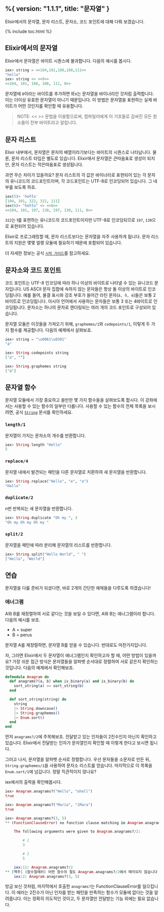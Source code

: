 %{
  version: "1.1.1",
  title: "문자열"
}
---

Elixir에서의 문자열, 문자 리스트, 문자소, 코드 포인트에 대해 다뤄 보겠습니다.

{% include toc.html %}

## Elixir에서의 문자열

Elixir에서 문자열은 바이트 시퀀스에 불과합니다. 다음의 예시를 봅시다.

```elixir
iex> string = <<104,101,108,108,111>>
"hello"
iex> string <> <<0>>
<<104, 101, 108, 108, 111, 0>>
```

문자열에 `0`이라는 바이트를 추가하면 IEx는 문자열을 바이너리인 것처럼 출력합니다. 이는 더이상 유효한 문자열이 아니기 때문입니다. 이 방법은 문자열을 표현하는 실제 바이트가 어떤 것인지를 확인할 때 유용합니다.

>NOTE: << >> 문법을 이용함으로써, 컴파일러에게 이 기호들로 감싸진 모든 원소들이 전부 바이트라고 알립니다.

## 문자 리스트

Elixir 내부에서, 문자열은 문자의 배열이라기보다는 바이트의 시퀀스로 나타납니다. 물론, 문자 리스트 타입은 별도로 있습니다. Elixir에서 문자열은 큰따옴표로 생성이 되지만, 문자 리스트는 작은따옴표로 생성됩니다.

과연 무슨 차이가 있을까요? 문자 리스트의 각 값은 바이너리로 표현되어 있는 각 문자의 유니코드의 코드포인트이며, 각 코드포인트는 UTF-8로 인코딩되어 있습니다. 그 내부를 보도록 하죠.

```elixir
iex(5)> 'hełło'
[104, 101, 322, 322, 111]
iex(6)> "hełło" <> <<0>>
<<104, 101, 197, 130, 197, 130, 111, 0>>
```

`322`는 ł를 표현하는 유니코드의 코드포인트이지만 UTF-8로 인코딩되므로 `197`, `130`으로 표현되어 있습니다.

Elixir로 프로그래밍할 때, 문자 리스트보다는 문자열을 자주 사용하게 됩니다. 문자 리스트의 지원은 몇몇 얼랭 모듈에 필요하기 때문에 포함되어 있습니다.

더 자세한 정보는 공식 [`시작 가이드`](http://elixir-lang.org/getting-started/binaries-strings-and-char-lists.html)를 참고하세요.

## 문자소와 코드 포인트

코드 포인트는 UTF-8 인코딩에 따라 하나 이상의 바이트로 나타낼 수 있는 유니코드 문자입니다. US ASCII 문자 집합에 속하지 않는 문자들은 항상 둘 이상의 바이트로 인코딩됩니다. 예를 들어, 물결 표시와 강조 부호가 들어간 라틴 문자(`á, ñ, è`)들은 보통 2바이트로 인코딩됩니다. 아시아 언어에서 사용하는 문자들은 보통 3 또는 4바이트로 인코딩됩니다. 문자소는 하나의 문자로 렌더링되는 여러 개의 코드 포인트로 구성되어 있습니다.

문자열 모듈은 이것들을 가져오기 위해, `graphemes/1`와 `codepoints/1`, 이렇게 두 가지 함수를 제공합니다. 다음의 예제에서 살펴보죠.

```elixir
iex> string = "\u0061\u0301"
"á"

iex> String.codepoints string
["a", "́"]

iex> String.graphemes string
["á"]
```

## 문자열 함수

문자열 모듈에서 가장 중요하고 쓸만한 몇 가지 함수들을 살펴보도록 합시다. 이 강좌에서는 사용할 수 있는 함수의 일부만 다룹니다. 사용할 수 있는 함수의 전체 목록을 보시려면, 공식 [`String`](https://hexdocs.pm/elixir/String.html) 문서를 확인하세요.

### `length/1`

문자열이 가지는 문자소의 개수를 반환합니다.

```elixir
iex> String.length "Hello"
5
```

### `replace/4`

문자열 내에서 발견되는 패턴을 다른 문자열로 치환하여 새 문자열을 반환합니다.

```elixir
iex> String.replace("Hello", "e", "a")
"Hallo"
```

### `duplicate/2`

n번 반복되는 새 문자열을 반환합니다.

```elixir
iex> String.duplicate "Oh my ", 3
"Oh my Oh my Oh my "
```

### `split/2`

문자열을 패턴에 따라 분리해 문자열의 리스트를 반환합니다.

```elixir
iex> String.split("Hello World", " ")
["Hello", "World"]
```

## 연습

문자열을 다룰 준비가 되셨다면, 바로 2개의 간단한 예제들을 다루도록 하겠습니다!

### 애너그램

A와 B를 재정렬하여 서로 같다는 것을 보일 수 있다면, A와 B는 애너그램이라 합니다. 다음의 예시를 보죠.

+ A = super
+ B = perus

문자열 A를 재정렬하면, 문자열 B를 얻을 수 있습니다. 반대로도 마찬가지입니다.

자, 그러면 Elixir에서 두 문자열이 애너그램인지 확인하고자 할 때, 어떤 방법이 있을까요? 가장 쉬운 접근 방식은 문자열들을 알파벳 순서대로 정렬하여 서로 같은지 확인하는 것입니다. 다음의 예제에서 확인해보죠.

```elixir
defmodule Anagram do
  def anagrams?(a, b) when is_binary(a) and is_binary(b) do
    sort_string(a) == sort_string(b)
  end

  def sort_string(string) do
    string
    |> String.downcase()
    |> String.graphemes()
    |> Enum.sort()
  end
end
```

먼저 `anagrams?/2`에 주목해보죠. 전달받고 있는 인자들이 2진수인지 아닌지 확인하고 있습니다. Elixir에서 전달받는 인자가 문자열인지 확인할 때 이렇게 한다고 보시면 됩니다.

그러고 나서, 문자열을 알파벳 순서로 정렬합니다. 우선 문자들을 소문자로 만든 뒤, `String.graphemes/1`을 사용하여 문자소 리스트를 얻습니다. 마지막으로 이 목록을 `Enum.sort/1`에 넘깁니다. 정말 직관적이지 않나요?

iex에서의 출력을 확인해봅시다.

```elixir
iex> Anagram.anagrams?("Hello", "ohell")
true

iex> Anagram.anagrams?("María", "íMara")
true

iex> Anagram.anagrams?(3, 5)
** (FunctionClauseError) no function clause matching in Anagram.anagrams?/2

    The following arguments were given to Anagram.anagrams?/2:

        # 1
        3

        # 2
        5

    iex:11: Anagram.anagrams?/2
** [역주] (함수절에러) 어떤 함수의 절도 Anagram.anagrams?/2에서 매치되지 않습니다
	iex:2: Anagram.anagrams?(3, 5)
```

방금 보신 것처럼, 마지막에서 호출한 `anagrams?`는 FunctionClauseError를 일으킵니다. 이 에러는 2진수가 아닌 인자를 받는 패턴을 만족하는 함수가 모듈에 없다는 것을 알려줍니다. 이는 정확히 의도적인 것이고, 두 문자열만 전달받는 기능 외에는 필요 없습니다.
